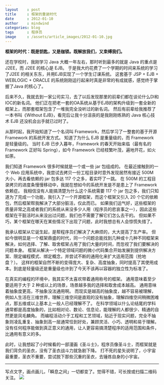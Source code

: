 ```yaml
---
layout    : post
title     : 框架的重装时代
date      : 2012-01-10
author    : mindwind
categories: blog
tags      : 程序员
image     : /assets/article_images/2012-01-10.jpg
---
```



__框架的时代：既是钥匙，又是枷锁。既解放我们，又束缚我们。__


还在学校时，我刚学习 Java 大概一年左右，那时听到最多的就是 Java 的重点是J2EE，而 J2EE 的核心是 EJB。 于是我大约花费了一个学期的时间来系统的学习了J2EE 的相关东东，并用EJB实现了一个学生订课系统。 这套基于 JSP + EJB + WEBLOGIC + ORACLE 的系统刚刚运行起来时真是非常的有成就感，感觉终于掌握了Java 的核心了。

后来不久，我就去到一家公司实习，去了以后发现那里的前辈们都在谈论什么DI和IOC的新名词。 他们正在把老一套的OA系统从基于EJB的架构升级到一套全新的框架上，而那套框架包含了一堆我完全没听过的新名词。 然后有前辈给我推荐了一本书叫《Without EJB》，看完后让我十分沮丧的是我刚刚练熟的 Java 核心技术 EJB 还没机会出手就已过时了。

从那时起，我开始知道了一个名词叫 Framework，然后学习了一整套的基于开源 Framework 的系统开发方式。 知道了为什么 EJB 是重量级的，而 Framework 是轻量级的。 当时 EJB 已步入暮年，Framework 的春天开始来临（最有名的 Framework 正好叫 Spring），如今 Framework 已经枝繁叶茂，遍地开花，如火如荼。

我们知道 Framework 很多时候就是一个或一些 jar 包组成的。 在最近接触到的一个 Web 应用系统中，我尝试去拷贝一份工程目录时意外发现居然有接近 500M 大小，再去看依赖的 jar 包多达 117 个之多，着实吓了一跳。 在 500M 的工程目录拷贝的进度条慢慢移动中，我就在想如今的系统开发是不是患上了 Framework 依赖症。 我相信没有人能搞清楚为什么这个系统需要 117 个 jar 包之多，我们只知道为了完成一个功能，我引入了一个开源框架，而这个框架又引入 20 个它的依赖包，然后框架帮我解决了大部分脏活，仅此而已。 如果我们运气好，这些框架的质量非常之高或者我们的系统从来没多少人用（程序员的悲哀事之一），因此这些框架在干脏活时从来没出过问题，我们也不需要了解它们怎么去干的。 但如果不巧，某个框架在哪天在某些情况下出现了问题，此时我想总有人会惊慌失措了。

我承认框架从它诞生起，是帮程序员们解决了大麻烦的，大大提高了生产率。 但如今很明显是一个框架鼎盛的时代，同一个问题总能找到几种或十几种不同框架来解决，如何选择、了解、取舍框架占用了我们大量的时间，而忽视了我们要解决的问题本身。 框架从解决一个特定领域问题的微小代码集合开始发展到提供解决方案、限定编程模式、绑定概念，并尝试不断的通用化来扩大适用范围（抢地盘？）。 这样的框架自然不断的变得庞大、复杂、高度抽象，同时提高了其使用成本。到底是轻量级还是重量级也许到了今天不该再以容器的独立性为标准了。

在真实的编程的环境中，我其实不太喜欢带着通用称号的框架。 通用意味着至少要适用于大于 2 种或以上的场景，场景越多我的选择和取舍成本越高。 通用意味着抽象度更高，不抽象没法通用啊。 而现实是越高的抽象度，越不容易被理解，例如人生活在三维世界，理解三维空间是直观的没有抽象，理解四维空间稍微困难点，那五维或以上基本上一般人已经理解不了。 在科学领域以什么论结尾的学科通常都是高度抽象的，比如相对论、数论、信息论，能理解的人都很少、精通的自然更是凤毛麟角。 而编程活动介于工程和工艺领域，贴近于现实问题，完全不抽象则凌乱重复、抽象到高一层通常恰到好处，兼顾灵活、小巧、透明和易于理解。 没有任何程序能做到真正意义的通用，让人更容易搞清楚程序的适用范围和条件，比通用有意义的多。

此时，让我想起了小时候看的一部漫画《圣斗士》，程序员像圣斗士，而框架就是我们背负的圣衣，没有了圣衣战斗力就急剧下降。 打不死的星矢说明了，小宇宙最重要，圣衣不重要，尝试脱下那些沉重的圣衣，去锤炼自身的小宇宙。

---

写点文字，画点画儿，「瞬息之间」一切都变了。觉得不错，可长按或扫描二维码关注。
![](/assets/images/qrcode_wechat_avatar.jpg)
